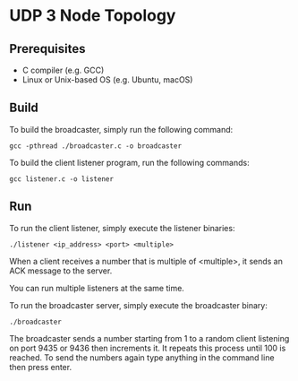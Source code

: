 # UDP 3 Node Topology

## Prerequisites
 - C compiler (e.g. GCC)
 - Linux or Unix-based OS (e.g. Ubuntu, macOS)

## Build
To build the broadcaster, simply run the following command:

    gcc -pthread ./broadcaster.c -o broadcaster

To build the client listener program, run the following commands:
    
    gcc listener.c -o listener

## Run
To run the client listener, simply execute the listener binaries:

    ./listener <ip_address> <port> <multiple>

When a client receives a number that is multiple of \<multiple>, it sends an ACK message to the server.

You can run multiple listeners at the same time.

To run the broadcaster server, simply execute the broadcaster binary:
    
    ./broadcaster

The broadcaster sends a number starting from 1 to a random client listening on port 9435 or 9436 then increments it. It repeats this process until 100 is reached. To send the numbers again type anything in the command line then press enter.
